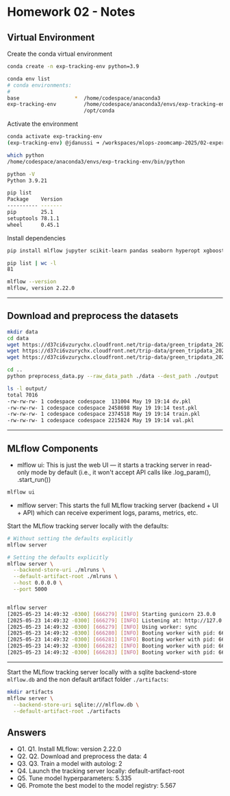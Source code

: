 # Homework 02 - Notes

## Virtual Environment

Create the conda virtual environment

```bash
conda create -n exp-tracking-env python=3.9

conda env list
# conda environments:
#
base                  *  /home/codespace/anaconda3
exp-tracking-env         /home/codespace/anaconda3/envs/exp-tracking-env
                         /opt/conda
```

Activate the environment

```bash
conda activate exp-tracking-env
(exp-tracking-env) @jdanussi ➜ /workspaces/mlops-zoomcamp-2025/02-experiment-tracking (main) $

which python
/home/codespace/anaconda3/envs/exp-tracking-env/bin/python

python -V
Python 3.9.21

pip list
Package    Version
---------- -------
pip        25.1
setuptools 78.1.1
wheel      0.45.1
```

Install dependencies

```bash
pip install mlflow jupyter scikit-learn pandas seaborn hyperopt xgboost

pip list | wc -l
81

mlflow --version
mlflow, version 2.22.0
```

--- 

## Download and preprocess the datasets

```bash
mkdir data
cd data
wget https://d37ci6vzurychx.cloudfront.net/trip-data/green_tripdata_2023-01.parquet
wget https://d37ci6vzurychx.cloudfront.net/trip-data/green_tripdata_2023-02.parquet
wget https://d37ci6vzurychx.cloudfront.net/trip-data/green_tripdata_2023-03.parquet

cd ..
python preprocess_data.py --raw_data_path ./data --dest_path ./output

ls -l output/
total 7016
-rw-rw-rw- 1 codespace codespace  131004 May 19 19:14 dv.pkl
-rw-rw-rw- 1 codespace codespace 2458698 May 19 19:14 test.pkl
-rw-rw-rw- 1 codespace codespace 2374518 May 19 19:14 train.pkl
-rw-rw-rw- 1 codespace codespace 2215824 May 19 19:14 val.pkl
```

---

## MLflow Components

- mlflow ui: This is just the web UI — it starts a tracking server in read-only mode by default (i.e., it won't accept API calls like .log_param(), .start_run())

```bash
mlflow ui
```

- mlflow server: This starts the full MLflow tracking server (backend + UI + API) which can receive experiment logs, params, metrics, etc.

Start the MLflow tracking server locally with the defaults:

```bash
# Without setting the defaults explicitly
mlflow server

# Setting the defaults explicitly
mlflow server \
  --backend-store-uri ./mlruns \
  --default-artifact-root ./mlruns \
  --host 0.0.0.0 \
  --port 5000


mlflow server
[2025-05-23 14:49:32 -0300] [666279] [INFO] Starting gunicorn 23.0.0
[2025-05-23 14:49:32 -0300] [666279] [INFO] Listening at: http://127.0.0.1:5000 (666279)
[2025-05-23 14:49:32 -0300] [666279] [INFO] Using worker: sync
[2025-05-23 14:49:32 -0300] [666280] [INFO] Booting worker with pid: 666280
[2025-05-23 14:49:32 -0300] [666281] [INFO] Booting worker with pid: 666281
[2025-05-23 14:49:32 -0300] [666282] [INFO] Booting worker with pid: 666282
[2025-05-23 14:49:32 -0300] [666283] [INFO] Booting worker with pid: 666283
```

---

Start the MLflow tracking server locally with a sqlite backend-store `mlflow.db` and the non default artifact folder `./artifacts`:

```bash
mkdir artifacts
mlflow server \
  --backend-store-uri sqlite:///mlflow.db \
  --default-artifact-root ./artifacts
 ```


## Answers

- Q1. Q1. Install MLflow: version 2.22.0
- Q2. Q2. Download and preprocess the data: 4
- Q3. Q3. Train a model with autolog: 2
- Q4. Launch the tracking server locally: default-artifact-root
- Q5. Tune model hyperparameters: 5.335
- Q6. Promote the best model to the model registry: 5.567